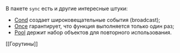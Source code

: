 В пакете `sync` есть и другие интересные штуки:

-   [Cond](https://pkg.go.dev/sync#Cond) создает широковещательные события (broadcast);
-   [Once](https://pkg.go.dev/sync#Once) гарантирует, что функция выполняется только один раз;
-   [Pool](https://pkg.go.dev/sync#Pool) держит набор объектов для повторного использования.

[[Горутины]] 